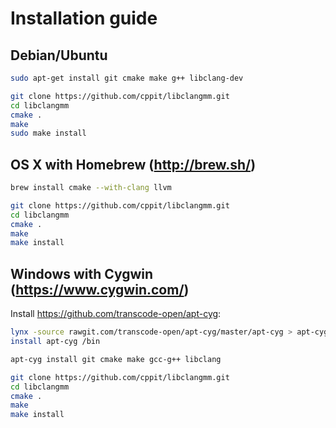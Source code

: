 # Installation guide #

## Debian/Ubuntu
```sh
sudo apt-get install git cmake make g++ libclang-dev
```

```sh
git clone https://github.com/cppit/libclangmm.git
cd libclangmm
cmake .
make
sudo make install
```

## OS X with Homebrew (http://brew.sh/)
```sh
brew install cmake --with-clang llvm
```

```sh
git clone https://github.com/cppit/libclangmm.git
cd libclangmm
cmake .
make
make install
```

## Windows with Cygwin (https://www.cygwin.com/)
Install https://github.com/transcode-open/apt-cyg:
```sh
lynx -source rawgit.com/transcode-open/apt-cyg/master/apt-cyg > apt-cyg
install apt-cyg /bin
```

```sh
apt-cyg install git cmake make gcc-g++ libclang
```

```sh
git clone https://github.com/cppit/libclangmm.git
cd libclangmm
cmake .
make
make install
```
